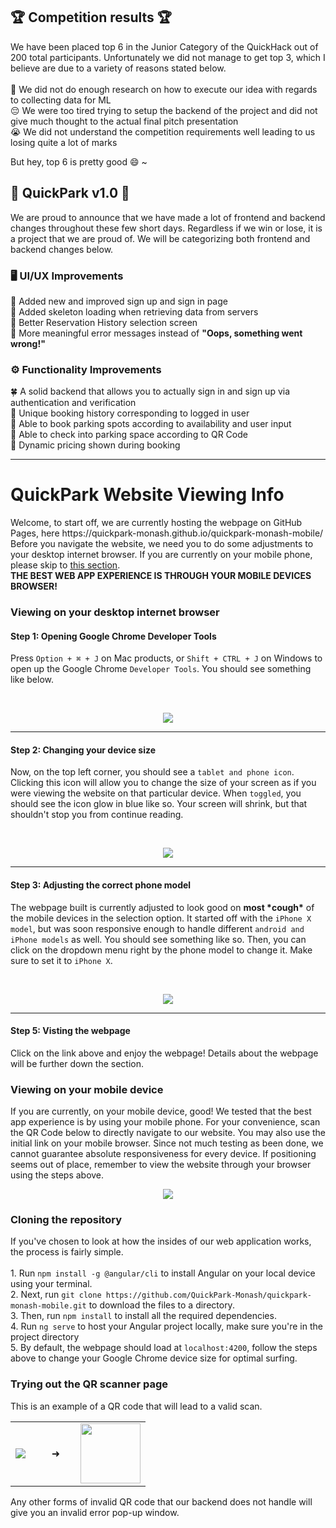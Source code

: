 <h2>🏆 Competition results 🏆</h2>
We have been placed top 6 in the Junior Category of the QuickHack out of 200 total participants. Unfortunately we did not manage to get top 3, which I believe are due to a variety of reasons stated below.<br>
<br>
🙍 We did not do enough research on how to execute our idea with regards to collecting data for ML <br>
😔 We were too tired trying to setup the backend of the project and did not give much thought to the actual final pitch presentation<br>
😭 We did not understand the competition requirements well leading to us losing quite a lot of marks<br>

But hey, top 6 is pretty good 😄 ~

<h2>🎉 QuickPark v1.0 🎉</h2>
We are proud to announce that we have made a lot of frontend and backend changes throughout these few short days. Regardless if we win or lose, it is a project that we are proud of. We will be categorizing both frontend and backend changes below. 

<h3>🖥️ UI/UX Improvements</h3>
🌹 Added new and improved sign up and sign in page <br>
🌻 Added skeleton loading when retrieving data from servers <br>
🌺 Better Reservation History selection screen <br>
🌼 More meaningful error messages instead of <b>"Oops, something went wrong!"</b> <br>

<h3>⚙️ Functionality Improvements</h3>
🍀 A solid backend that allows you to actually sign in and sign up via authentication and verification <br>
🍁 Unique booking history corresponding to logged in user <br>
🍂 Able to book parking spots according to availability and user input<br>
🌱 Able to check into parking space according to QR Code <br>
🌵 Dynamic pricing shown during booking <br>
<hr>

<h1>QuickPark Website Viewing Info</h1>
Welcome, to start off, we are currently hosting the webpage on GitHub Pages, here https://quickpark-monash.github.io/quickpark-monash-mobile/ Before you navigate the website, we need you to do some adjustments to your desktop internet browser. If you are currently on your mobile phone, please skip to <a href="https://github.com/QuickPark-Monash/quickpark-monash-mobile#viewing-on-your-mobile-device">this section</a>. <br>
<b>THE BEST WEB APP EXPERIENCE IS THROUGH YOUR MOBILE DEVICES BROWSER!</b>

<h3>Viewing on your desktop internet browser</h3> 
<h4>Step 1: Opening Google Chrome Developer Tools</h4>
Press <code>Option + ⌘ + J</code> on Mac products, or <code>Shift + CTRL + J</code> on Windows to open up the Google Chrome <code>Developer Tools</code>. You should see something like below.

&nbsp;

<p align=center><img src="https://user-images.githubusercontent.com/63769232/145387667-18a9bf31-4138-4160-8e04-98e6793319a5.png"></p>

<hr>

<h4>Step 2: Changing your device size</h4>
Now, on the top left corner, you should see a <code>tablet and phone icon</code>. Clicking this icon will allow you to change the size of your screen as if you were viewing the website on that particular device. When <code>toggled</code>, you should see the icon glow in blue like so. Your screen will shrink, but that shouldn't stop you from continue reading.<br>

&nbsp;

<p align=center><img src="https://user-images.githubusercontent.com/63769232/145388232-53120a06-fb2c-495f-a941-81469df3e917.png"></p>

<hr>

<h4>Step 3: Adjusting the correct phone model</h4>
The webpage built is currently adjusted to look good on <b>most *cough*</b> of the mobile devices in the selection option. It started off with the <code>iPhone X model</code>, but was soon responsive enough to handle different <code>android and iPhone models</code> as well. You should see something like so. Then, you can click on the dropdown menu right by the phone model to change it. Make sure to set it to <code>iPhone X</code>.<br>

&nbsp;

<p align=center><img src="https://user-images.githubusercontent.com/63769232/145395423-221c4e03-6e79-43d3-a3a7-8e25697efecb.png"></p>

<hr>

<!-- <p align="center"><img src="https://user-images.githubusercontent.com/63769232/145386908-3be43c98-15f0-4050-94b4-732cb39d9f12.png"></p> -->

<h4>Step 5: Visting the webpage</h4>
Click on the link above and enjoy the webpage! Details about the webpage will be further down the section. 

<h3>Viewing on your mobile device</h3> 
If you are currently, on your mobile device, good! We tested that the best app experience is by using your mobile phone. For your convenience, scan the QR Code below to directly navigate to our website. You may also use the initial link on your mobile browser. Since not much testing as been done, we cannot guarantee absolute responsiveness for every device. If positioning seems out of place, remember to view the website through your browser using the steps above. 

<p align=center><img src="https://user-images.githubusercontent.com/63769232/145398637-ff67dcaf-bc76-42c3-9ca4-33e7e164207c.png"></p>


<h3>Cloning the repository</h3>
If you've chosen to look at how the insides of our web application works, the process is fairly simple. <br><br>
1. Run <code>npm install -g @angular/cli</code> to install Angular on your local device using your terminal.<br>
2. Next, run <code>git clone https://github.com/QuickPark-Monash/quickpark-monash-mobile.git</code> to download the files to a directory.<br>
3. Then, run <code>npm install</code> to install all the required dependencies.<br>
4. Run <code>ng serve</code> to host your Angular project locally, make sure you're in the project directory<br>
5. By default, the webpage should load at <code>localhost:4200</code>, follow the steps above to change your Google Chrome device size for optimal surfing. 

<h3>Trying out the QR scanner page</h3>
This is an example of a QR code that will lead to a valid scan.

<center>
<table>
    <tr style="align: center"> 
        <td> <p align=center><img src="https://user-images.githubusercontent.com/44129179/146675721-6238bc24-aedf-4520-9566-a7f07618b307.png"> </td>
        <td>&nbsp; &nbsp; &nbsp; ➜ &nbsp; &nbsp; </td>
        <td> <img src="https://user-images.githubusercontent.com/44129179/146675753-60e6904d-44e1-4c41-8e28-e552ff6457b3.png" width="96"> </td>
    </tr>
</table>
</center>

Any other forms of invalid QR code that our backend does not handle will give you an invalid error pop-up window.


<!-- to start off, run npm install on these few stuff:
npm i angular 
npm i @zxing/library --force
npm i @zxing/browser --force
npm i @zxing/ngx-scanner --force
npm install vega
npm install vega-lite
npm install vega-embed -->





